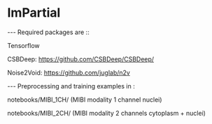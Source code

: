 # ImPartial

--- Required packages are ::

Tensorflow

CSBDeep:
https://github.com/CSBDeep/CSBDeep/

Noise2Void:
https://github.com/juglab/n2v


--- Preprocessing and training examples in :

notebooks/MIBI_1CH/ (MIBI modality 1 channel nuclei)

notebooks/MIBI_2CH/ (MIBI modality 2 channels cytoplasm + nuclei)
